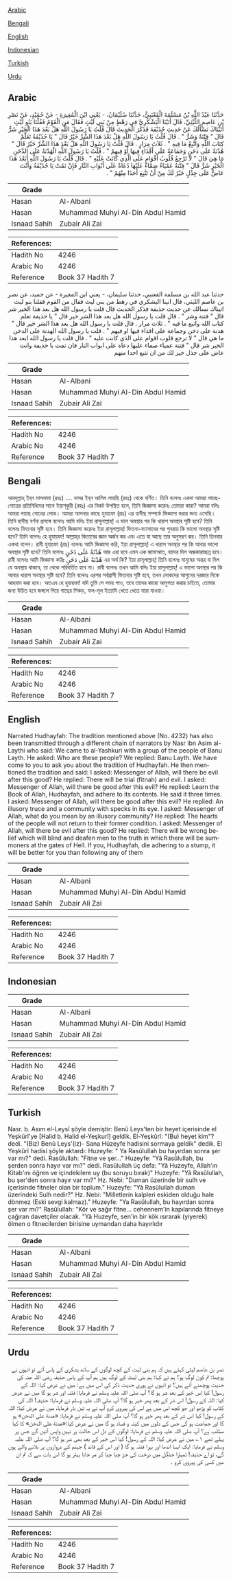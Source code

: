 [Arabic](#arabic)

[Bengali](#bengali)

[English](#english)

[Indonesian](#indonesian)

[Turkish](#turkish)

[Urdu](#urdu)

## Arabic


<div dir="rtl" lang="ar" style={{fontSize:'larger',backgroundColor:'#f8f9fa',padding:20}}>
حَدَّثَنَا عَبْدُ اللَّهِ بْنُ مَسْلَمَةَ الْقَعْنَبِيُّ، حَدَّثَنَا سُلَيْمَانُ، - يَعْنِي ابْنَ الْمُغِيرَةِ - عَنْ حُمَيْدٍ، عَنْ نَصْرِ بْنِ عَاصِمٍ اللَّيْثِيِّ، قَالَ أَتَيْنَا الْيَشْكُرِيَّ فِي رَهْطٍ مِنْ بَنِي لَيْثٍ فَقَالَ مَنِ الْقَوْمُ فَقُلْنَا بَنُو لَيْثٍ أَتَيْنَاكَ نَسْأَلُكَ عَنْ حَدِيثِ حُذَيْفَةَ فَذَكَرَ الْحَدِيثَ قَالَ قُلْتُ يَا رَسُولَ اللَّهِ هَلْ بَعْدَ هَذَا الْخَيْرِ شَرٌّ قَالَ ‏"‏ فِتْنَةٌ وَشَرٌّ ‏"‏ ‏.‏ قَالَ قُلْتُ يَا رَسُولَ اللَّهِ هَلْ بَعْدَ هَذَا الشَّرِّ خَيْرٌ قَالَ ‏"‏ يَا حُذَيْفَةُ تَعَلَّمْ كِتَابَ اللَّهِ وَاتَّبِعْ مَا فِيهِ ‏"‏ ‏.‏ ثَلاَثَ مِرَارٍ ‏.‏ قَالَ قُلْتُ يَا رَسُولَ اللَّهِ هَلْ بَعْدَ هَذَا الشَّرِّ خَيْرٌ قَالَ ‏"‏ هُدْنَةٌ عَلَى دَخَنٍ وَجَمَاعَةٌ عَلَى أَقْذَاءٍ فِيهَا أَوْ فِيهِمْ ‏"‏ ‏.‏ قُلْتُ يَا رَسُولَ اللَّهِ الْهُدْنَةُ عَلَى الدَّخَنِ مَا هِيَ قَالَ ‏"‏ لاَ تَرْجِعُ قُلُوبُ أَقْوَامٍ عَلَى الَّذِي كَانَتْ عَلَيْهِ ‏"‏ ‏.‏ قَالَ قُلْتُ يَا رَسُولَ اللَّهِ أَبَعْدَ هَذَا الْخَيْرِ شَرٌّ قَالَ ‏"‏ فِتْنَةٌ عَمْيَاءُ صَمَّاءُ عَلَيْهَا دُعَاةٌ عَلَى أَبْوَابِ النَّارِ فَإِنْ تَمُتْ يَا حُذَيْفَةُ وَأَنْتَ عَاضٌّ عَلَى جِذْلٍ خَيْرٌ لَكَ مِنْ أَنْ تَتَّبِعَ أَحَدًا مِنْهُمْ ‏"‏ ‏.‏
</div>
<div style={{backgroundColor:'#f8f9fa',padding:20, marginBottom: 10}}><table> <thead> <tr> <th>Grade</th> <th></th> </tr> </thead> <tbody> <tr><td>Hasan</td><td>Al-Albani</td></tr><tr><td>Hasan</td><td>Muhammad Muhyi Al-Din Abdul Hamid</td></tr><tr><td>Isnaad Sahih</td><td>Zubair Ali Zai</td></tr></tbody></table><table> <thead> <tr> <th>References:</th> <th></th> </tr> </thead> <tbody><tr><td>Hadith No</td><td>4246</td></tr><tr><td>Arabic No</td><td>4246</td></tr><tr><td>Reference</td><td>Book 37 Hadith 7</td></tr></tbody></table></div>


<div dir="rtl" lang="ar" style={{fontSize:'larger',backgroundColor:'#f8f9fa',padding:20}}>
حدثنا عبد الله بن مسلمة القعنبي، حدثنا سليمان، - يعني ابن المغيرة - عن حميد، عن نصر بن عاصم الليثي، قال اتينا اليشكري في رهط من بني ليث فقال من القوم فقلنا بنو ليث اتيناك نسالك عن حديث حذيفة فذكر الحديث قال قلت يا رسول الله هل بعد هذا الخير شر قال " فتنة وشر " . قال قلت يا رسول الله هل بعد هذا الشر خير قال " يا حذيفة تعلم كتاب الله واتبع ما فيه " . ثلاث مرار . قال قلت يا رسول الله هل بعد هذا الشر خير قال " هدنة على دخن وجماعة على اقذاء فيها او فيهم " . قلت يا رسول الله الهدنة على الدخن ما هي قال " لا ترجع قلوب اقوام على الذي كانت عليه " . قال قلت يا رسول الله ابعد هذا الخير شر قال " فتنة عمياء صماء عليها دعاة على ابواب النار فان تمت يا حذيفة وانت عاض على جذل خير لك من ان تتبع احدا منهم
</div>
<div style={{backgroundColor:'#f8f9fa',padding:20, marginBottom: 10}}><table> <thead> <tr> <th>Grade</th> <th></th> </tr> </thead> <tbody> <tr><td>Hasan</td><td>Al-Albani</td></tr><tr><td>Hasan</td><td>Muhammad Muhyi Al-Din Abdul Hamid</td></tr><tr><td>Isnaad Sahih</td><td>Zubair Ali Zai</td></tr></tbody></table><table> <thead> <tr> <th>References:</th> <th></th> </tr> </thead> <tbody><tr><td>Hadith No</td><td>4246</td></tr><tr><td>Arabic No</td><td>4246</td></tr><tr><td>Reference</td><td>Book 37 Hadith 7</td></tr></tbody></table></div>

## Bengali


<div dir="ltr" lang="bn" style={{fontSize:'larger',backgroundColor:'#f8f9fa',padding:20}}>
আবদুল্লাহ্‌ ইব্‌ন মাসলামা (রহঃ) .... নাসর ইব্‌ন আসিম লায়ছি (রহঃ) থেকে বর্ণিত। তিনি বলেনঃ একদা আমরা লায়ছ-গোত্রের প্রতিনিধিদের সাথে ইয়াশ্‌কুরী (রহঃ) এর নিকট উপস্থিত হলে, তিনি জিজ্ঞাসা করেনঃ তোমরা কারা? আমরা বলিঃ আমরা লায়ছ গোত্রের লোক। আমরা আপনার কাছে হুযায়ফা (রাঃ) এর হাদীছ সম্পর্কে জিজ্ঞাসা করার জন্য এসেছি। তিনি হাদীছ বর্ণনা প্রসঙ্গে বলেনঃ আমি বলিঃ ইয়া রাসূলাল্লাহ্‌! এ ভাল অবস্থার পর কি খারাপ অবস্থার সৃষ্টি হবে? তিনি বলেনঃ ফিতনার সৃষ্টি হবে। তিনি জিজ্ঞাসা করেনঃ ইয়া রাসূলাল্লাহ্‌! ফিতনা-ফ্যাসাদের পর পুনরায় কি ভালো অবস্থার সৃষ্টি হবে? তিনি বলেনঃ হে হুযায়ফা! আল্লাহ্‌র কিতাবের জ্ঞান অর্জন কর এবং এতে যা আছে তার অনুসরণ কর। তিনি তিনবার একথা বলেন। রাবী হুযায়ফা (রাঃ) বলেনঃ আমি জিজ্ঞাসা করি, ইয়া রাসূলাল্লাহ্‌! এ খারাপ অবস্থার পর কি আবার ভালো অবস্থার সৃষ্টি হবে? তিনি বলেনঃ هُدْنَةٌ عَلَى دَخَنٍ আর এরা হবে এমন এক জামাআত, যাদের দিল অন্ধকারাচ্ছন্ন হবে। রাবী বলেনঃ আমি জিজ্ঞাসা করিঃ هُدْنَةٌ عَلَى دَخَنٍ এর অর্থ কি? ইয়া রাসূলাল্লাহ্‌! তিনি বলেনঃ মানুষের অন্তর বা দিল যে অবস্থায় থাকবে, তা থেকে পরিবর্তিত হবে না। রাবী বলেনঃ তখন আমি বলিঃ ইয়া রাসূলাল্লাহ্‌! এ ভালো অবস্থার পর কি আবার খারাপ অবস্থার সৃষ্টি হবে? তিনি বলেনঃ এরপর সর্বগ্রাসী ফিতনার সৃষ্টি হবে, তখন লোকদের আগুনের দরজার দিকে আহবান করা হবে। অতএব হে হুযায়ফা! যদি তুমি সে সময় পাও, তবে তাদের কারো আনুগত্য করার চাইতে, তোমার জন্য উচিত হবে জঙ্গলে গিয়ে গাছের শিকড়, ফল-মূল ইত্যাদি খেতে খেতে মারা যাওয়া।
</div>
<div style={{backgroundColor:'#f8f9fa',padding:20, marginBottom: 10}}><table> <thead> <tr> <th>Grade</th> <th></th> </tr> </thead> <tbody> <tr><td>Hasan</td><td>Al-Albani</td></tr><tr><td>Hasan</td><td>Muhammad Muhyi Al-Din Abdul Hamid</td></tr><tr><td>Isnaad Sahih</td><td>Zubair Ali Zai</td></tr></tbody></table><table> <thead> <tr> <th>References:</th> <th></th> </tr> </thead> <tbody><tr><td>Hadith No</td><td>4246</td></tr><tr><td>Arabic No</td><td>4246</td></tr><tr><td>Reference</td><td>Book 37 Hadith 7</td></tr></tbody></table></div>

## English


<div dir="ltr" lang="en" style={{fontSize:'larger',backgroundColor:'#f8f9fa',padding:20}}>
Narrated Hudhayfah: The tradition mentioned above (No. 4232) has also been transmitted through a different chain of narrators by Nasr ibn Asim al-Laythi who said: We came to al-Yashkuri with a group of the people of Banu Layth. He asked: Who are these people? We replied: Banu Layth. We have come to you to ask you about the tradition of Hudhayfah. He then mentioned the tradition and said: I asked: Messenger of Allah, will there be evil after this good? He replied: There will be trial (fitnah) and evil. I asked: Messenger of Allah, will there be good after this evil? He replied: Learn the Book of Allah, Hudhayfah, and adhere to its contents. He said it three times. I asked: Messenger of Allah, will there be good after this evil? He replied: An illusory truce and a community with specks in its eye. I asked: Messenger of Allah, what do you mean by an illusory community? He replied: The hearts of the people will not return to their former condition. I asked: Messenger of Allah, will there be evil after this good? He replied: There will be wrong belief which will blind and deafen men to the truth in which there will be summoners at the gates of Hell. If you, Hudhayfah, die adhering to a stump, it will be better for you than following any of them
</div>
<div style={{backgroundColor:'#f8f9fa',padding:20, marginBottom: 10}}><table> <thead> <tr> <th>Grade</th> <th></th> </tr> </thead> <tbody> <tr><td>Hasan</td><td>Al-Albani</td></tr><tr><td>Hasan</td><td>Muhammad Muhyi Al-Din Abdul Hamid</td></tr><tr><td>Isnaad Sahih</td><td>Zubair Ali Zai</td></tr></tbody></table><table> <thead> <tr> <th>References:</th> <th></th> </tr> </thead> <tbody><tr><td>Hadith No</td><td>4246</td></tr><tr><td>Arabic No</td><td>4246</td></tr><tr><td>Reference</td><td>Book 37 Hadith 7</td></tr></tbody></table></div>

## Indonesian


<div dir="ltr" lang="id" style={{fontSize:'larger',backgroundColor:'#f8f9fa',padding:20}}>

</div>
<div style={{backgroundColor:'#f8f9fa',padding:20, marginBottom: 10}}><table> <thead> <tr> <th>Grade</th> <th></th> </tr> </thead> <tbody> <tr><td>Hasan</td><td>Al-Albani</td></tr><tr><td>Hasan</td><td>Muhammad Muhyi Al-Din Abdul Hamid</td></tr><tr><td>Isnaad Sahih</td><td>Zubair Ali Zai</td></tr></tbody></table><table> <thead> <tr> <th>References:</th> <th></th> </tr> </thead> <tbody><tr><td>Hadith No</td><td>4246</td></tr><tr><td>Arabic No</td><td>4246</td></tr><tr><td>Reference</td><td>Book 37 Hadith 7</td></tr></tbody></table></div>

## Turkish


<div dir="ltr" lang="tr" style={{fontSize:'larger',backgroundColor:'#f8f9fa',padding:20}}>
Nasr. b. Asım el-Leysî şöyle demiştir: Benû Leys'ten bir heyet içerisinde el Yeşkürî'ye [Halid b. Halid el-Yeşkurî] geldik. El-Yeşkûrî: "(Bu) heyet kim"? dedi. "(Biz) Benû Leys'(iz)- Sana Hüzeyfe hadisini sormaya geldik" dedik. El Yeşkûrî hadisi şöyle aktardı: Huzeyfe: " Ya Rasûlullah bu hayırdan sonra şer var mı?" dedi. Rasûlullah: "Fitne ve şer..." Huzeyfe: "Yâ Rasûlullah, bu şerden sonra hayır var mı?" dedi. Rasûlullah üç defa: "Yâ Huzeyfe, Allah'ın Kitab'ını öğren ve içindekilere uy (bu soruyu bırak)" Huzeyfe: "Yâ Rasûlullah, bu şer'den sonra hayır var mı?" Hz. Nebi: "Duman üzerinde bir sulh ve içerisinde fitneler olan bir toplum." Huzeyfe: "Yâ Rasûlullah duman üzerindeki Sulh nedir?" Hz. Nebi: "Milletlerin kalpleri eskiden olduğu hale dönmez (Eski sevgi kalmaz)." Huzeyfe: "Ya Rasûlullah, bu hayırdan sonra şer var mı?" Rasûlullah: "Kör ve sağır fitne... cehennem'in kapılarında fitneye çağıran davetçiler olacak. "Yâ Huzeyfe, sen'in bir kök ısırarak (yiyerek) ölmen o fitnecilerden birisine uymandan daha hayırlıdır
</div>
<div style={{backgroundColor:'#f8f9fa',padding:20, marginBottom: 10}}><table> <thead> <tr> <th>Grade</th> <th></th> </tr> </thead> <tbody> <tr><td>Hasan</td><td>Al-Albani</td></tr><tr><td>Hasan</td><td>Muhammad Muhyi Al-Din Abdul Hamid</td></tr><tr><td>Isnaad Sahih</td><td>Zubair Ali Zai</td></tr></tbody></table><table> <thead> <tr> <th>References:</th> <th></th> </tr> </thead> <tbody><tr><td>Hadith No</td><td>4246</td></tr><tr><td>Arabic No</td><td>4246</td></tr><tr><td>Reference</td><td>Book 37 Hadith 7</td></tr></tbody></table></div>

## Urdu


<div dir="rtl" lang="ur" style={{fontSize:'larger',backgroundColor:'#f8f9fa',padding:20}}>
نصر بن عاصم لیثی کہتے ہیں کہ ہم بنی لیث کے کچھ لوگوں کے ساتھ یشکری کے پاس آئے تو انہوں نے پوچھا: تم کون لوگ ہو؟ ہم نے کہا: ہم بنی لیث کے لوگ ہیں ہم آپ کے پاس حذیفہ رضی اللہ عنہ کی حدیث پوچھنے آئے ہیں؟ تو انہوں نے پوری حدیث ذکر کی اس میں ہے: میں نے عرض کیا: اللہ کے رسول! کیا اس خیر کے بعد شر ہو گا؟ آپ صلی اللہ علیہ وسلم نے فرمایا: فتنہ اور شر ہو گا میں نے عرض کیا: اللہ کے رسول! اس شر کے بعد پھر خیر ہو گا؟ آپ صلی اللہ علیہ وسلم نے فرمایا: حذیفہ! اللہ کی کتاب کو پڑھو اور جو کچھ اس میں ہے اس کی پیروی کرو آپ نے یہ تین بار فرمایا، میں نے عرض کیا: اللہ کے رسول! کیا اس شر کے بعد پھر خیر ہو گا؟ آپ صلی اللہ علیہ وسلم نے فرمایا: «هدنة على الدخن» ہو گا اور جماعت ہو گی جس کے دلوں میں کینہ و فساد ہو گا میں نے عرض کیا:«هدنة على الدخن» کا کیا مطلب ہے؟ آپ صلی اللہ علیہ وسلم نے فرمایا: لوگوں کے دل اس حالت پر نہیں واپس آئیں گے جس پر پہلے تھے ۱؎ میں نے عرض کیا: اللہ کے رسول! کیا اس خیر کے بعد بھی شر ہو گا؟ آپ صلی اللہ علیہ وسلم نے فرمایا: ایک ایسا اندھا اور بہرا فتنہ ہو گا ( اور اس کے قائد ) جہنم کے دروازوں پر بلانے والے ہوں گے، تو اے حذیفہ! تمہارا جنگل میں درخت کی جڑ چبا چبا کر مر جانا بہتر ہو گا اس بات سے کہ تم ان میں کسی کی پیروی کرو ۔
</div>
<div style={{backgroundColor:'#f8f9fa',padding:20, marginBottom: 10}}><table> <thead> <tr> <th>Grade</th> <th></th> </tr> </thead> <tbody> <tr><td>Hasan</td><td>Al-Albani</td></tr><tr><td>Hasan</td><td>Muhammad Muhyi Al-Din Abdul Hamid</td></tr><tr><td>Isnaad Sahih</td><td>Zubair Ali Zai</td></tr></tbody></table><table> <thead> <tr> <th>References:</th> <th></th> </tr> </thead> <tbody><tr><td>Hadith No</td><td>4246</td></tr><tr><td>Arabic No</td><td>4246</td></tr><tr><td>Reference</td><td>Book 37 Hadith 7</td></tr></tbody></table></div>